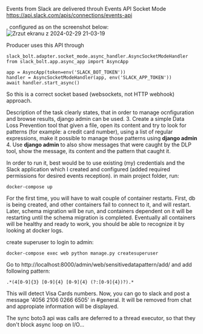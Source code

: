 Events from Slack are delivered throuh Events API Socket Mode
https://api.slack.com/apis/connections/events-api

, configured as on the screenshot below:
![Zrzut ekranu z 2024-02-29 21-03-19](https://github.com/mareklabonarski/avanan/assets/9976307/d8436b9c-138a-4f22-ba85-8942acf13f4e)

Producer uses this API through 
```
slack_bolt.adapter.socket_mode.async_handler.AsyncSocketModeHandler
from slack_bolt.app.async_app import AsyncApp

app = AsyncApp(token=env('SLACK_BOT_TOKEN'))
handler = AsyncSocketModeHandler(app, env('SLACK_APP_TOKEN'))
await handler.start_async()
```
So this is a correct socket based (websockets, not HTTP webhook) approach.

Description of the task clearly states, that in order to manage ocnfiguration and browse results, django admin can be used.
3. Create a simple Data Loss Prevention tool that given a file, open its content and try to look for patterns (for example: a credit card number), 
using a list of regular expressions, make it possible to manage those patterns using **django admin**
4. Use **django admin** to also show messages that were caught by the DLP tool, show the message, its content and the pattern that caught it.

In order to run it, best would be to use existing (my) credentials and the Slack application which I created and configured 
(added required permissions for desired events reception).
in main project folder, run:
```
docker-compose up
```

For the first time, you will have to wait couple of container restarts. First, db is being created, and other containers fail to connect to it, and will restart.
Later, schema migration will be run, and containers dependent on it will be restarting until the schema migration is completed.
Eventually all containers will be healthy and ready to work, you should be able to recognize it by looking at docker logs.

create superuser to login to admin:
```
docker-compose exec web python manage.py createsuperuser
```
Go to http://localhost:8000/admin/web/sensitivedatapattern/add/
and add following pattern: 
```
.*(4[0-9]{3} [0-9]{4} [0-9]{4} (?:[0-9]{4})?).*
```
This will detect Visa Cards numbers.
Now, you can go to slack and post a message '4056 2106 0266 6505' in #general.
It will be removed from chat and appropiate information will be displayed.


The sync boto3 api was calls are deferred to a thread executor, so that they don't block async loop on I/O...

